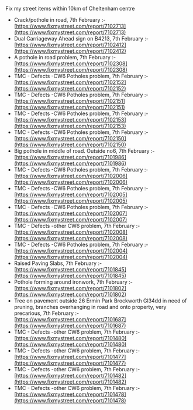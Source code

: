 Fix my street items within 10km of Cheltenham centre

<!-- fix_marker starts -->

- Crack/pothole in road, 7th February :- [https://www.fixmystreet.com/report/7102713](https://www.fixmystreet.com/report/7102713)
- Dual Carriageway Ahead sign on B4213, 7th February :- [https://www.fixmystreet.com/report/7102412](https://www.fixmystreet.com/report/7102412)
- A pothole in road problem, 7th February :- [https://www.fixmystreet.com/report/7102308](https://www.fixmystreet.com/report/7102308)
- TMC - Defects -CW6 Potholes  problem, 7th February :- [https://www.fixmystreet.com/report/7102152](https://www.fixmystreet.com/report/7102152)
- TMC - Defects -CW6 Potholes  problem, 7th February :- [https://www.fixmystreet.com/report/7102151](https://www.fixmystreet.com/report/7102151)
- TMC - Defects -CW6 Potholes  problem, 7th February :- [https://www.fixmystreet.com/report/7102153](https://www.fixmystreet.com/report/7102153)
- TMC - Defects -CW6 Potholes  problem, 7th February :- [https://www.fixmystreet.com/report/7102150](https://www.fixmystreet.com/report/7102150)
- Big pothole in middle of road. Outside no6, 7th February :- [https://www.fixmystreet.com/report/7101986](https://www.fixmystreet.com/report/7101986)
- TMC - Defects -CW6 Potholes  problem, 7th February :- [https://www.fixmystreet.com/report/7102006](https://www.fixmystreet.com/report/7102006)
- TMC - Defects -CW6 Potholes  problem, 7th February :- [https://www.fixmystreet.com/report/7102005](https://www.fixmystreet.com/report/7102005)
- TMC - Defects -CW6 Potholes  problem, 7th February :- [https://www.fixmystreet.com/report/7102007](https://www.fixmystreet.com/report/7102007)
- TMC - Defects -other CW6 problem, 7th February :- [https://www.fixmystreet.com/report/7102008](https://www.fixmystreet.com/report/7102008)
- TMC - Defects -CW6 Potholes  problem, 7th February :- [https://www.fixmystreet.com/report/7102004](https://www.fixmystreet.com/report/7102004)
- Raised Paving Slabs, 7th February :- [https://www.fixmystreet.com/report/7101845](https://www.fixmystreet.com/report/7101845)
- Pothole forming around ironwork, 7th February :- [https://www.fixmystreet.com/report/7101802](https://www.fixmystreet.com/report/7101802)
- Tree on pavement outside 26 Ermin Park Brockworth Gl34dd in need of pruning, branches overhanging in road and onto property, very precarious, 7th February :- [https://www.fixmystreet.com/report/7101687](https://www.fixmystreet.com/report/7101687)
- TMC - Defects -other CW6 problem, 7th February :- [https://www.fixmystreet.com/report/7101480](https://www.fixmystreet.com/report/7101480)
- TMC - Defects -other CW6 problem, 7th February :- [https://www.fixmystreet.com/report/7101477](https://www.fixmystreet.com/report/7101477)
- TMC - Defects -other CW6 problem, 7th February :- [https://www.fixmystreet.com/report/7101482](https://www.fixmystreet.com/report/7101482)
- TMC - Defects -other CW6 problem, 7th February :- [https://www.fixmystreet.com/report/7101478](https://www.fixmystreet.com/report/7101478)

<!-- fix_marker ends -->